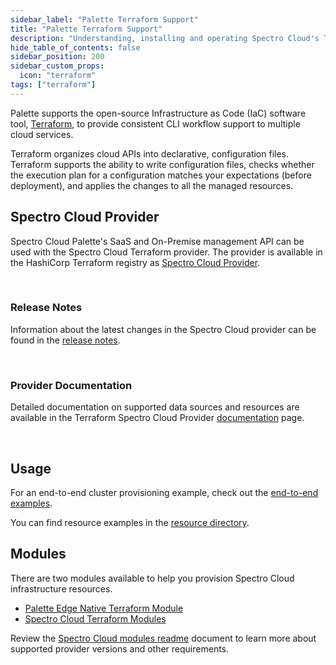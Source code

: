 ```yaml
---
sidebar_label: "Palette Terraform Support"
title: "Palette Terraform Support"
description: "Understanding, installing and operating Spectro Cloud's Terraform Provider."
hide_table_of_contents: false
sidebar_position: 200
sidebar_custom_props:
  icon: "terraform"
tags: ["terraform"]
---
```


Palette supports the open-source Infrastructure as Code (IaC) software tool, [Terraform](https://www.terraform.io/), to
provide consistent CLI workflow support to multiple cloud services.

Terraform organizes cloud APIs into declarative, configuration files. Terraform supports the ability to write
configuration files, checks whether the execution plan for a configuration matches your expectations (before
deployment), and applies the changes to all the managed resources.

## Spectro Cloud Provider

Spectro Cloud Palette's SaaS and On-Premise management API can be used with the Spectro Cloud Terraform provider. The
provider is available in the HashiCorp Terraform registry as
[Spectro Cloud Provider](https://registry.terraform.io/providers/spectrocloud/spectrocloud/latest/docs).

<br />

### Release Notes

Information about the latest changes in the Spectro Cloud provider can be found in the
[release notes](https://github.com/spectrocloud/terraform-provider-spectrocloud/releases).

<br />

### Provider Documentation

Detailed documentation on supported data sources and resources are available in the Terraform Spectro Cloud Provider
[documentation](https://registry.terraform.io/providers/spectrocloud/spectrocloud/latest/docs) page.

<br />

## Usage

For an end-to-end cluster provisioning example, check out the
[end-to-end examples](https://github.com/spectrocloud/terraform-provider-spectrocloud/tree/main/examples/e2e).

You can find resource examples in the
[resource directory](https://registry.terraform.io/providers/spectrocloud/spectrocloud).

## Modules

There are two modules available to help you provision Spectro Cloud infrastructure resources.

- [Palette Edge Native Terraform Module](https://registry.terraform.io/modules/spectrocloud/edge/spectrocloud/latest)
- [Spectro Cloud Terraform Modules](https://registry.terraform.io/modules/spectrocloud/modules/spectrocloud/latest)

Review the
[Spectro Cloud modules readme](https://github.com/spectrocloud/terraform-spectrocloud-modules#module-resources--requirements)
document to learn more about supported provider versions and other requirements.
